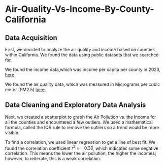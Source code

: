 # Air-Quality-Vs-Income-By-County-California

## Data Acquisition

First, we decided to analyze the air quality and income based on counties within California. We found the data using public datasets that we searched for. 

We found the income data,which was income per capita per county in 2023, [here](https://hdpulse.nimhd.nih.gov/data-portal/physical/table?age=001&age_options=ageall_1&demo=234&demo_options=air_pollution_1&physicaltopic=002&physicaltopic_options=physical_2&race=00&race_options=raceall_1&sex=0&sex_options=sexboth_1&statefips=06&statefips_options=area_states).

We found the air quality data, which was measured in Micrograms per cubic meter (PM2.5) [here](https://fred.stlouisfed.org/release/tables?eid=266305&rid=175).

## Data Cleaning and Exploratory Data Analysis

Next, we created a scatterplot to graph the Air Pollution vs. the Income for all the counties and encountered a few outliers. We used a mathematical formula, called the IQR rule to remove the outliers so a trend would be more visible. 

To find a correlation, we used linear regression to get a line of best fit. We found the correlation coefficient $r^2 \approx{-0.30}$, which indicates some negative correlation. This means the lower the air pollution, the higher the incomes; however, to reiterate, this is a weak correlation.

